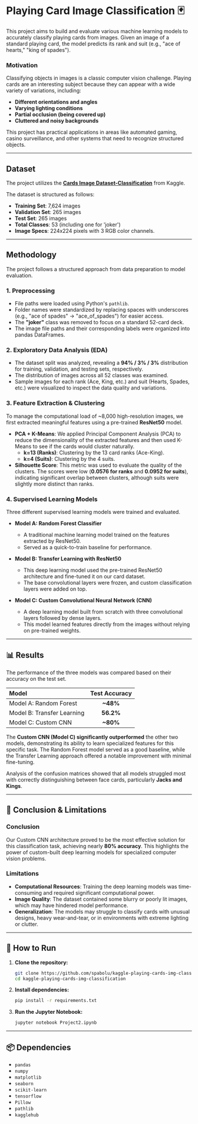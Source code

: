# Playing Card Image Classification 🃏

This project aims to build and evaluate various machine learning models to accurately classify playing cards from images. Given an image of a standard playing card, the model predicts its rank and suit (e.g., "ace of hearts," "king of spades").

### **Motivation**

Classifying objects in images is a classic computer vision challenge. Playing cards are an interesting subject because they can appear with a wide variety of variations, including:
* **Different orientations and angles**
* **Varying lighting conditions**
* **Partial occlusion (being covered up)**
* **Cluttered and noisy backgrounds**

This project has practical applications in areas like automated gaming, casino surveillance, and other systems that need to recognize structured objects.

---

## Dataset

The project utilizes the [**Cards Image Dataset-Classification**](https://www.kaggle.com/datasets/gpiosenka/cards-image-datasetclassification) from Kaggle.

The dataset is structured as follows:
* **Training Set**: 7,624 images
* **Validation Set**: 265 images
* **Test Set**: 265 images
* **Total Classes**: 53 (including one for 'joker')
* **Image Specs**: 224x224 pixels with 3 RGB color channels.

---

## Methodology

The project follows a structured approach from data preparation to model evaluation.

### **1. Preprocessing**
* File paths were loaded using Python's `pathlib`.
* Folder names were standardized by replacing spaces with underscores (e.g., "ace of spades" → "ace\_of\_spades") for easier access.
* The **"joker"** class was removed to focus on a standard 52-card deck.
* The image file paths and their corresponding labels were organized into pandas DataFrames.

### **2. Exploratory Data Analysis (EDA)**
* The dataset split was analyzed, revealing a **94% / 3% / 3%** distribution for training, validation, and testing sets, respectively.
* The distribution of images across all 52 classes was examined.
* Sample images for each rank (Ace, King, etc.) and suit (Hearts, Spades, etc.) were visualized to inspect the data quality and variations.

### **3. Feature Extraction & Clustering**
To manage the computational load of ~8,000 high-resolution images, we first extracted meaningful features using a pre-trained **ResNet50** model.

* **PCA + K-Means**: We applied Principal Component Analysis (PCA) to reduce the dimensionality of the extracted features and then used K-Means to see if the cards would cluster naturally.
    * **k=13 (Ranks)**: Clustering by the 13 card ranks (Ace-King).
    * **k=4 (Suits)**: Clustering by the 4 suits.
* **Silhouette Score**: This metric was used to evaluate the quality of the clusters. The scores were low (**0.0576 for ranks** and **0.0952 for suits**), indicating significant overlap between clusters, although suits were slightly more distinct than ranks.

### **4. Supervised Learning Models**
Three different supervised learning models were trained and evaluated.

* **Model A: Random Forest Classifier**
    * A traditional machine learning model trained on the features extracted by ResNet50.
    * Served as a quick-to-train baseline for performance.

* **Model B: Transfer Learning with ResNet50**
    * This deep learning model used the pre-trained ResNet50 architecture and fine-tuned it on our card dataset.
    * The base convolutional layers were frozen, and custom classification layers were added on top.

* **Model C: Custom Convolutional Neural Network (CNN)**
    * A deep learning model built from scratch with three convolutional layers followed by dense layers.
    * This model learned features directly from the images without relying on pre-trained weights.

---

## 📊 Results

The performance of the three models was compared based on their accuracy on the test set.

| Model | Test Accuracy |
| :--- | :---: |
| Model A: Random Forest | **~48%** |
| Model B: Transfer Learning | **56.2%** |
| Model C: Custom CNN | **~80%** |

The **Custom CNN (Model C) significantly outperformed** the other two models, demonstrating its ability to learn specialized features for this specific task. The Random Forest model served as a good baseline, while the Transfer Learning approach offered a notable improvement with minimal fine-tuning.

Analysis of the confusion matrices showed that all models struggled most with correctly distinguishing between face cards, particularly **Jacks and Kings**.

---

## 📝 Conclusion & Limitations

### **Conclusion**
Our Custom CNN architecture proved to be the most effective solution for this classification task, achieving nearly **80% accuracy**. This highlights the power of custom-built deep learning models for specialized computer vision problems.

### **Limitations**
* **Computational Resources**: Training the deep learning models was time-consuming and required significant computational power.
* **Image Quality**: The dataset contained some blurry or poorly lit images, which may have hindered model performance.
* **Generalization**: The models may struggle to classify cards with unusual designs, heavy wear-and-tear, or in environments with extreme lighting or clutter.

---

## 🚀 How to Run

1.  **Clone the repository:**
    ```bash
    git clone https://github.com/spabolu/kaggle-playing-cards-img-classification.git
    cd kaggle-playing-cards-img-classification
    ```

2.  **Install dependencies:**
    ```bash
    pip install -r requirements.txt
    ```

3.  **Run the Jupyter Notebook:**
    ```bash
    jupyter notebook Project2.ipynb
    ```

---

## 📦 Dependencies
* `pandas`
* `numpy`
* `matplotlib`
* `seaborn`
* `scikit-learn`
* `tensorflow`
* `Pillow`
* `pathlib`
* `kagglehub`
